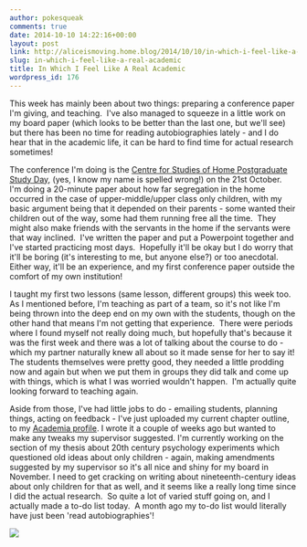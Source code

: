 ```yaml
---
author: pokesqueak
comments: true
date: 2014-10-10 14:22:16+00:00
layout: post
link: http://aliceismoving.home.blog/2014/10/10/in-which-i-feel-like-a-real-academic/
slug: in-which-i-feel-like-a-real-academic
title: In Which I Feel Like A Real Academic
wordpress_id: 176
---
```


This week has mainly been about two things: preparing a conference paper I'm giving, and teaching.  I've also managed to squeeze in a little work on my board paper (which looks to be better than the last one, but we'll see) but there has been no time for reading autobiographies lately - and I do hear that in the academic life, it can be hard to find time for actual research sometimes!




The conference I'm doing is the [Centre for Studies of Home Postgraduate Study Day](http://www.studiesofhome.qmul.ac.uk/activities/140834.pdf), (yes, I know my name is spelled wrong!) on the 21st October.  I'm doing a 20-minute paper about how far segregation in the home occurred in the case of upper-middle/upper class only children, with my basic argument being that it depended on their parents - some wanted their children out of the way, some had them running free all the time.  They might also make friends with the servants in the home if the servants were that way inclined.  I've written the paper and put a Powerpoint together and I've started practicing most days.  Hopefully it'll be okay but I do worry that it'll be boring (it's interesting to me, but anyone else?) or too anecdotal.  Either way, it'll be an experience, and my first conference paper outside the comfort of my own institution!




I taught my first two lessons (same lesson, different groups) this week too.  As I mentioned before, I'm teaching as part of a team, so it's not like I'm being thrown into the deep end on my own with the students, though on the other hand that means I'm not getting that experience.  There were periods where I found myself not really doing much, but hopefully that's because it was the first week and there was a lot of talking about the course to do - which my partner naturally knew all about so it made sense for her to say it!  The students themselves were pretty good, they needed a little prodding now and again but when we put them in groups they did talk and come up with things, which is what I was worried wouldn't happen.  I'm actually quite looking forward to teaching again.




Aside from those, I've had little jobs to do - emailing students, planning things, acting on feedback - I've just uploaded my current chapter outline, to my [Academia profile](http://essex.academia.edu/AliceViolett). I wrote it a couple of weeks ago but wanted to make any tweaks my supervisor suggested. I'm currently working on the section of my thesis about 20th century psychology experiments which questioned old ideas about only children - again, making amendments suggested by my supervisor so it's all nice and shiny for my board in November. I need to get cracking on writing about nineteenth-century ideas about only children for that as well, and it seems like a really long time since I did the actual research.  So quite a lot of varied stuff going on, and I actually made a to-do list today.  A month ago my to-do list would literally have just been 'read autobiographies'!




![](https://66.media.tumblr.com/14f1bdc6ed112afb1843d4390b79bc45/tumblr_inline_nd8fwuVStL1s70b7a.jpg)
